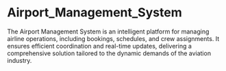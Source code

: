 # Airport_Management_System
The Airport Management System is an intelligent platform for managing airline operations, including bookings, schedules, and crew assignments. It ensures efficient coordination and real-time updates, delivering a comprehensive solution tailored to the dynamic demands of the aviation industry.
